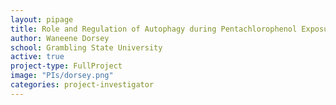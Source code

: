 ```yaml
---
layout: pipage
title: Role and Regulation of Autophagy during Pentachlorophenol Exposure
author: Waneene Dorsey
school: Grambling State University
active: true
project-type: FullProject
image: "PIs/dorsey.png"
categories: project-investigator
---
```


